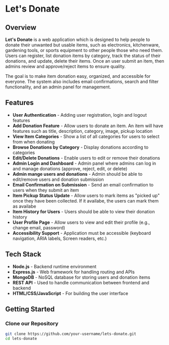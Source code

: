 # Let's Donate

## Overview
**Let's Donate** is a web application which is designed to help people to donate their unwanted but usable items, such as electronics, kitchenware, gardening tools, or sports equipment to other people those who need them. Users can register, list donation items by category, track the status of their donations, and update, delete their items. Once an user submit an item, then admins review and approve/reject items to ensure quality.

The goal is to make item donation easy, organized, and accessible for everyone. The system also includes email confirmations, search and filter functionality, and an admin panel for management.

## Features
- **User Authentication** - Adding user registration, login and logout features
- **Add Donation Feature** - Allow users to donate an item. An item will have features such as title, description, category, image, pickup location
- **View Item Categories** - Show a list of all categories for users to select from when donating
- **Browse Donations by Category** - Display donations according to categories
- **Edit/Delete Donations** - Enable users to edit or remove their donations
- **Admin Login and Dashboard** - Admin panel where admins can log in and manage donations (approve, reject, edit, or delete)
- **Admin mange users and donations** - Admin should be able to edit/remove users and donation submission
- **Email Confirmation on Submission** - Send an email confirmation to users when they submit an item
- **Item Pickup Status Update** - Allow users to mark items as "picked up" once they have been collected. If it availabe, the users can mark them as availabe
- **Item History for Users** - Users should be able to view their donation history
- **User Profile Page** - Allow users to view and edit their profile (e.g., change email, password)
- **Accessibility Support** - Application must be accessible (keyboard navigation, ARIA labels, Screen readers, etc.)

## Tech Stack
- **Node.js** - Backend runtime environment
- **Express.js** - Web framework for handling routing and APIs
- **MongoDB** - NoSQL database for storing users and donation items
- **REST API** - Used to handle communication between frontend and backend
- **HTML/CSS/JavaScript** - For building the user interface

## Getting Started

### Clone our Repository
```bash
git clone https://github.com/your-username/lets-donate.git
cd lets-donate
